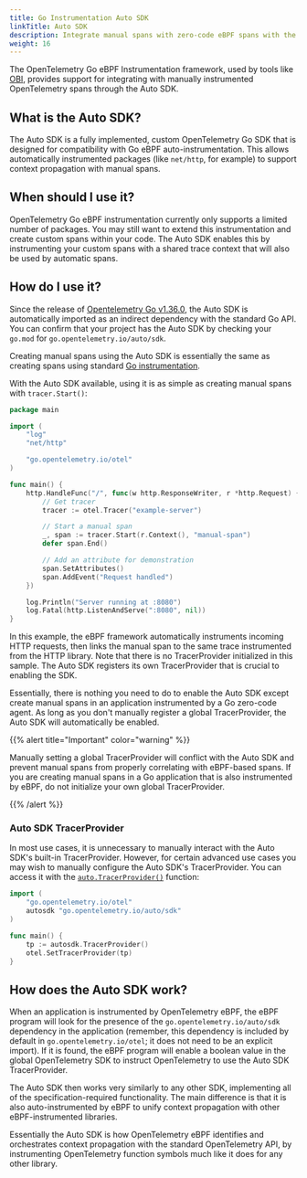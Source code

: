 ```yaml
---
title: Go Instrumentation Auto SDK
linkTitle: Auto SDK
description: Integrate manual spans with zero-code eBPF spans with the Auto SDK.
weight: 16
---
```


The OpenTelemetry Go eBPF Instrumentation framework, used by tools like [OBI](/docs/zero-code/obi),
provides support for integrating with manually instrumented OpenTelemetry spans
through the Auto SDK.

## What is the Auto SDK?

The Auto SDK is a fully implemented, custom OpenTelemetry Go SDK that is designed
for compatibility with Go eBPF auto-instrumentation. This allows automatically
instrumented packages (like `net/http`, for example) to support context
propagation with manual spans.

## When should I use it?

OpenTelemetry Go eBPF instrumentation currently only supports a limited number of
packages. You may still want to extend this instrumentation and create
custom spans within your code. The Auto SDK enables this by instrumenting your
custom spans with a shared trace context that will also be used by automatic
spans.

## How do I use it?

Since the release of [Opentelemetry Go v1.36.0](https://github.com/open-telemetry/opentelemetry-go/releases/tag/v1.36.0), the Auto SDK is automatically
imported as an indirect dependency with the standard Go API. You can confirm
that your project has the Auto SDK by checking your `go.mod` for
`go.opentelemetry.io/auto/sdk`.

Creating manual spans using the Auto SDK is essentially the same as creating
spans using standard [Go instrumentation](/docs/languages/go/instrumentation/).

With the Auto SDK available, using it is as simple as creating manual spans with
`tracer.Start()`:

```go
package main

import (
	"log"
	"net/http"

	"go.opentelemetry.io/otel"
)

func main() {
	http.HandleFunc("/", func(w http.ResponseWriter, r *http.Request) {
		// Get tracer
		tracer := otel.Tracer("example-server")

		// Start a manual span
		_, span := tracer.Start(r.Context(), "manual-span")
		defer span.End()

		// Add an attribute for demonstration
		span.SetAttributes()
		span.AddEvent("Request handled")
	})

	log.Println("Server running at :8080")
	log.Fatal(http.ListenAndServe(":8080", nil))
}
```

In this example, the eBPF framework automatically instruments incoming HTTP
requests, then links the manual span to the same trace instrumented from the
HTTP library. Note that there is no TracerProvider initialized in this sample.
The Auto SDK registers its own TracerProvider that is crucial to enabling the
SDK.

Essentially, there is nothing you need to do to enable the Auto SDK except
create manual spans in an application instrumented by a Go zero-code agent. As
long as you don't manually register a global TracerProvider, the Auto SDK will
automatically be enabled.

{{% alert title="Important" color="warning" %}}

Manually setting a global TracerProvider will conflict with the Auto SDK and
prevent manual spans from properly correlating with eBPF-based spans. If you are
creating manual spans in a Go application that is also instrumented by eBPF, do
not initialize your own global TracerProvider.

{{% /alert %}}

### Auto SDK TracerProvider

In most use cases, it is unnecessary to manually interact with the Auto SDK's
built-in TracerProvider. However, for certain advanced use cases you may wish to
manually configure the Auto SDK's TracerProvider. You can access it with the
[`auto.TracerProvider()`](https://pkg.go.dev/go.opentelemetry.io/auto/sdk)
function:

```go
import (
	"go.opentelemetry.io/otel"
    autosdk "go.opentelemetry.io/auto/sdk"
)

func main() {
	tp := autosdk.TracerProvider()
	otel.SetTracerProvider(tp)
}
```

## How does the Auto SDK work?

When an application is instrumented by OpenTelemetry eBPF, the eBPF program will
look for the presence of the `go.opentelemetry.io/auto/sdk` dependency in the
application (remember, this dependency is included by default in
`go.opentelemetry.io/otel`; it does not need to be an explicit import). If it is found,
the eBPF program will enable a boolean value in the global OpenTelemetry SDK to
instruct OpenTelemetry to use the Auto SDK TracerProvider.

The Auto SDK then works very similarly to any other SDK, implementing all of the
specification-required functionality. The main difference is that it is also
auto-instrumented by eBPF to unify context propagation with other
eBPF-instrumented libraries.

Essentially the Auto SDK is how OpenTelemetry eBPF identifies and orchestrates
context propagation with the standard OpenTelemetry API, by instrumenting
OpenTelemetry function symbols much like it does for any other library.
